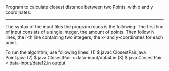Program to calculate closest distance between two Points, with x and y coordinates. 

----------------------------------------------------------------
The syntax of the input files the program reads is the following:
The first line of input consists of a single integer, the amount of points.
Then follow N lines, the i-th line containing two integers, the x- and y-coordinates for each point. 

To run the algorithm, use following lines:
(1) $ javac ClosestPair.java Point.java
(2) $ java ClosestPair < data-input/data4.in
(3) $ java ClosestPair < data-input/data12.in output
